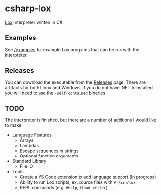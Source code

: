 # csharp-lox

[Lox](http://www.craftinginterpreters.com) interpreter written in C#.

## Examples

See [/examples](https://github.com/mattherman/csharp-lox/tree/master/examples) for example Lox programs that can be run with the interpreter.

## Releases

You can download the executable from the [Releases](https://github.com/mattherman/csharp-lox/releases) page. There are artifacts for both Linux and Windows. If you do not have .NET 5 installed you will need to use the `-self-contained` binaries.

## TODO

The interpreter is finished, but there are a number of additions I would like to make:
* Language Features
  * Arrays
  * Lambdas
  * Escape sequences in strings
  * Optional function arguments
* Standard Library
  * File IO
* Tools
  * Create a VS Code extension to add language support ([In progress](http://github.com/mattherman/lox-vscode))
  * Ability to run Lox scripts, ex. source files with `#!/bin/lox`
  * REPL commands (e.g. `#help`, `#load <file>`)
